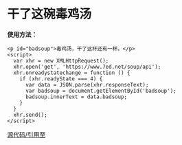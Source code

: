 # 干了这碗毒鸡汤

**使用方法：**

```
<p id="badsoup">毒鸡汤，干了这杯还有一杯。</p>
<script>
  var xhr = new XMLHttpRequest();
  xhr.open('get', 'https://www.7ed.net/soup/api');
  xhr.onreadystatechange = function () {
    if (xhr.readyState === 4) {
      var data = JSON.parse(xhr.responseText);
      var badsoup = document.getElementById('badsoup');
      badsoup.innerText = data.badsoup;
    }
  }
  xhr.send();
</script>
```

[源代码/引用至](https://github.com/egotong/nows)
